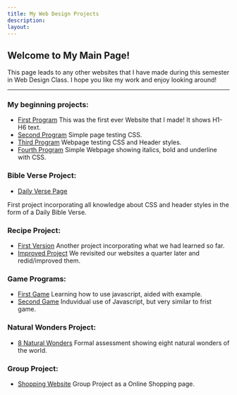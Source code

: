 ```yaml
---
title: My Web Design Projects
description: 
layout:
---
```


## Welcome to My Main Page!

This page leads to any other websites that I have made during this semester in Web Design Class.
I hope you like my work and enjoy looking around!

---

### My beginning projects:
- [First Program](https://mickybee18.github.io/Beginning%20Programs/prg1.htm)
This was the first ever Website that I made! It shows H1-H6 text.
- [Second Program](https://mickybee18.github.io/Beginning%20Programs/prg2.htm)
Simple page testing CSS.
- [Third Program](https://mickybee18.github.io/Beginning%20Programs/prg3.htm)
Webpage testing CSS and Header styles.
- [Fourth Program](https://mickybee18.github.io/Beginning%20Programs/prg4.htm)
Simple Webpage showing italics, bold and underline with CSS.

### Bible Verse Project:
- [Daily Verse Page](https://mickybee18.github.io/Verse/Bible%20Verse.html)

First project incorporating all knowledge about CSS and header styles in the form of a Daily Bible Verse.

### Recipe Project:
- [First Version](https://mickybee18.github.io/recipe/Project%201/Smoothie%20Recipie.htm)
Another project incorporating what we had learned so far.
- [Improved Project](https://mickybee18.github.io/recipe/Smoothie.html)
We revisited our websites a quarter later and redid/improved them.

### Game Programs:
- [First Game](https://mickybee18.github.io/Game%20Project/clicker.html)
Learning how to use javascript, aided with example.
- [Second Game](https://mickybee18.github.io/Game%20Project/clicker2.html)
Induvidual use of Javascript, but very similar to frist game.

### Natural Wonders Project:
- [8 Natural Wonders](https://mickybee18.github.io/Natural/7%20Natural%20Wonders.html)
Formal assessment showing eight natural wonders of the world.

### Group Project:
- [Shopping Website](https://mickybee18.github.io/q1/1.%20Login%20Page/login-page)
Group Project as a Online Shopping page.
